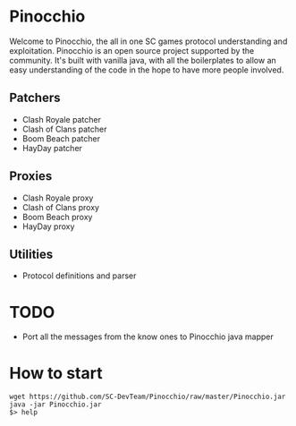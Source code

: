 # Pinocchio

Welcome to Pinocchio, the all in one SC games protocol understanding and exploitation. Pinocchio is an open source project supported by the community. 
It's built with vanilla java, with all the boilerplates to allow an easy understanding of the code in the hope to have more people involved.

## Patchers

* Clash Royale patcher
* Clash of Clans patcher
* Boom Beach patcher
* HayDay patcher

## Proxies
* Clash Royale proxy
* Clash of Clans proxy
* Boom Beach proxy
* HayDay proxy

## Utilities
* Protocol definitions and parser

# TODO
* Port all the messages from the know ones to Pinocchio java mapper

# How to start
```
wget https://github.com/SC-DevTeam/Pinocchio/raw/master/Pinocchio.jar
java -jar Pinocchio.jar
$> help
```